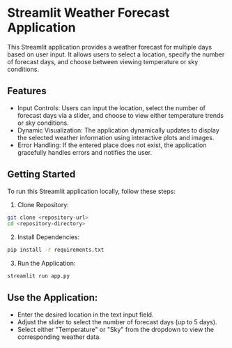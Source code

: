 # Streamlit Weather Forecast Application

This Streamlit application provides a weather forecast for multiple days based on user input. It allows users to select a location, specify the number of forecast days, and choose between viewing temperature or sky conditions.

## Features
- Input Controls: Users can input the location, select the number of forecast days via a slider, and choose to view either temperature trends or sky conditions.
- Dynamic Visualization: The application dynamically updates to display the selected weather information using interactive plots and images.
- Error Handling: If the entered place does not exist, the application gracefully handles errors and notifies the user.

## Getting Started
To run this Streamlit application locally, follow these steps:

1. Clone Repository:

```bash
git clone <repository-url>
cd <repository-directory>
```

2. Install Dependencies:

```bash
pip install -r requirements.txt
```

3. Run the Application:

```bash
streamlit run app.py
```

## Use the Application:

- Enter the desired location in the text input field.
- Adjust the slider to select the number of forecast days (up to 5 days).
- Select either "Temperature" or "Sky" from the dropdown to view the corresponding weather data.
